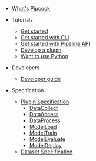 - [What's Pipcook](/README.md)

- Tutorials

  - [Get started](/tutorials/get-started.md)
  - [Get started with CLI](/tutorials/get-started-with-cli.md)
  - [Get started with Pipeline API](/tutorials/get-started-with-pipeline-api)
  - [Develop a plugin](/tutorials/how-to-develop-a-plugin.md)
  - [Want to use Python](/tutorials/want-to-use-python.md)

- Developers

  - [Developer guide](/devel/developer-guide.md)

- Specification

  - [Plugin Specification](/spec/plugin.md)
    - [DataCollect](/spec/plugin/0-data-collect.md)
    - [DataAccess](/spec/plugin/1-data-access.md)
    - [DataProcess](/spec/plugin/2-data-process.md)
    - [ModelLoad](/spec/plugin/3-model-load.md)
    - [ModelTrain](/spec/plugin/4-model-train.md)
    - [ModelEvaluate](/spec/plugin/5-model-evaluate.md)
    - [ModelDeploy](/spec/plugin/6-model-deploy.md)
  - [Dataset Specification](/spec/dataset.md)
